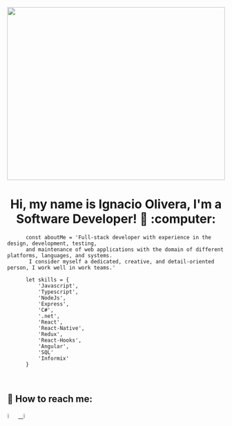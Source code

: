 <img width='100%' height='400px' src='https://img2.rtve.es/i/ctv-6pe-portada-noticias_1614352808020.png'/>
<h1 align="center"> Hi, my name is Ignacio Olivera, I'm a Software Developer! 👋 :computer: </h1>


```      
      const aboutMe = 'Full-stack developer with experience in the design, development, testing,
      and maintenance of web applications with the domain of different platforms, languages, and systems.
       I consider myself a dedicated, creative, and detail-oriented person, I work well in work teams.'

      let skills = {
          'Javascript',
          'Typescript',
          'NodeJs',
          'Express',
          'C#',
          '.net',
          'React',
          'React-Native',
          'Redux',
          'React-Hooks',
          'Angular',
          'SQL'
          'Informix'
      }
```
      
 &nbsp;
## :paperclip: How to reach me:
<span >
<a href="https://www.linkedin.com/in/ignacio-olivera-3942461a2/" ><img width="5%" src="https://cdn-icons-png.flaticon.com/512/174/174857.png"> &nbsp;
<a href="mailto:oliveraignacio02@gmail.com" ><img width="5%" src="https://cdn.icon-icons.com/icons2/2631/PNG/512/gmail_new_logo_icon_159149.png">
</span>
